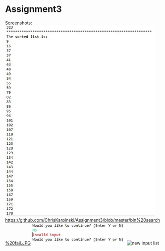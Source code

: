 # Assignment3
Screenshots:
![alt tag](https://github.com/ChrisKarpinski/Assignment3/blob/master/sort1.JPG)
https://github.com/ChrisKarpinski/Assignment3/blob/master/bin%20search%20fail.JPG
![alt tag](https://github.com/ChrisKarpinski/Assignment3/blob/master/cont%20invalid.JPG)
![new input list](https://cloud.githubusercontent.com/assets/10467834/19413756/3601032c-9305-11e6-9b0e-911688a01148.JPG)
